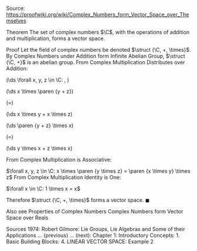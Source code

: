 # 

Source: https://proofwiki.org/wiki/Complex_Numbers_form_Vector_Space_over_Themselves



Theorem
The set of complex numbers $\C$, with the operations of addition and multiplication, forms a vector space.


Proof
Let the field of complex numbers be denoted $\struct {\C, +, \times}$.
By Complex Numbers under Addition form Infinite Abelian Group, $\struct {\C, +}$ is an abelian group.
From Complex Multiplication Distributes over Addition:










\(\ds \forall x, y, z \in \C: \, \)



\(\ds x \times \paren {y + z}\)

\(=\)







\(\ds x \times y + x \times z\)




















\(\ds \paren {y + z} \times x\)

\(=\)







\(\ds y \times x + z \times x\)









From Complex Multiplication is Associative:

$\forall x, y, z \in \C: x \times \paren {y \times z} = \paren {x \times y} \times z$
From Complex Multiplication Identity is One:

$\forall x \in \C: 1 \times x = x$

Therefore $\struct {\C, +, \times}$ forms a vector space.
$\blacksquare$


Also see
Properties of Complex Numbers
Complex Numbers form Vector Space over Reals


Sources
1974: Robert Gilmore: Lie Groups, Lie Algebras and Some of their Applications ... (previous) ... (next): Chapter $1$: Introductory Concepts: $1$. Basic Building Blocks: $4$. LINEAR VECTOR SPACE: Example $2$




